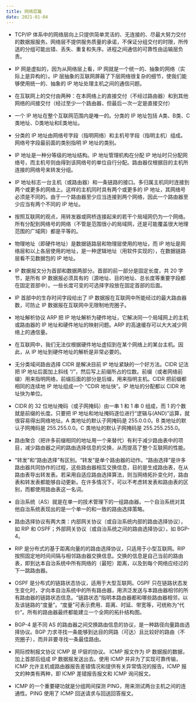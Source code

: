 ```yaml
---
title: 网络层篇
date: 2021-01-04
---
```


+ TCP/IP 体系中的网络层向上只提供简单灵活的、无连接的、尽最大努力交付的数据报服务。网络层不提供服务质量的承诺，不保证分组交付的时限，所传送的分组可能出错、丢失、重复和失序。进程之间通信的可靠性由运输层负责。

+ IP 网是虚拟的，因为从网络层上看，IP 网就是一个统一的、抽象的网络（实际上是异构的）。IP 层抽象的互联网屏蔽了下层网络很复杂的细节，使我们能够使用统一的、抽象的 IP 地址处理主机之间的通信问题。

+ 在互联网上的交付由两种：在本网络上的直接交付（不经过路由器）和到其他网络的间接交付（经过至少一个路由器，但最后一次一定是直接交付）

+ 一个 IP 地址在整个互联网范围内是唯一的。分类的 IP 地址包括 A类、B类、C类地址、D类地址和E类地址。

+ 分类的 IP 地址由网络号字段（指明网络）和主机号字段（指明主机）组成。网络号字段最前面的类别指明 IP 地址的类别。

+ IP 地址是一种分等级的地址结构。IP 地址管理机构在分配 IP 地址时只分配网络号，而主机号则由得到该网络号的单位自行分配。路由器仅根据目的主机所连接的网络号来转发分组。

+ IP 地址标志一台主机（或路由器）和一条链路的接口。多归属主机同时连接到两个或更多的网络上。这样的主机同时具有两个或更多的 IP 地址，其网络号必须是不同的。由于一个路由器至少应当连接到两个网络，因此一个路由器至少应当有两个不同的 IP 地址。

+ 按照互联网的观点，用转发器或网桥连接起来的若干个局域网仍为一个网络。所有分配到网络号的网络（不管是范围很小的局域网，还是可能覆盖很大地理范围的广域网）都是平等的。

+ 物理地址（即硬件地址）是数据链路层和物理层使用的地址，而 IP 地址是网络层和以上各层使用的地址，是一种逻辑地址（用软件实现的），在数据链路层看不见数据包的 IP 地址。

+ IP 数据报文分为首部和数据两部分。首部的前一部分是固定长度，共 20 字节，是所有 IP 数据报必须具有的（源地址、目的地址、总长度等重要字段都在固定首部中）。一些长度可变的可选择字段放在固定首部的后面。

+ IP 首部中的生存时间字段给出了 IP 数据报在互联网中所能经过的最大路由器数，可防止 IP 数据报在互联网中无限制地兜圈子。

+ 地址解析协议 ARP 把 IP 地址解析为硬件地址，它解决同一个局域网上的主机或路由器的 IP 地址和硬件地址的映射问题。ARP 的高速缓存可以大大减少网络上的通信量。

+ 在互联网中，我们无法仅根据硬件地址虚招到在某个网络上的某台主机。因此，从 IP 地址到硬件地址的解析是非常必要的。

+ 无分类域间路由选择 CIDR 是解决目前 IP 地址紧缺的一个好方法。CIDR 记法把 IP 地址后面加上斜线 “/”，然后写上前缀所占的位数。前缀（或者网络前缀）用来指明网络，前缀后面的部分是后缀，用来指明主机。CIDR 把前缀都相同的连续地 IP 地址组成一个 “CDIR 地址快”。IP 地址的分配都以 CIDR 地址快为单位。

+ CIDR 的 32 位地址掩码（或子网掩码）由一串 1 和 1 串 0 组成，而 1 的个数就是前缀的长度。只要把 IP 地址和地址掩码逐位进行“逻辑与(AND)”运算，就很容易得出网络地址。A 类地址的默认子网掩码是 255.0.0.0。B 类地址的默认子网掩码是 255.255.0.0。C 类地址的默认子网掩码是 255.255.255.0。

+ 路由聚合（把许多前缀相同的地址用一个来替代）有利于减少路由表中的项目，减少路由器之间的路由选择信息的交换，从而提高了整个互联网的性能。

+ “转发”和“路由选择”有区别。“转发”是单个路由器的动作。“路由选择”是许多路由器共同协作的过程，这些路由器相互交换信息，目的是生成路由表，在从路由表导出转发表。若采用自适应路由选择算法，则当网络拓扑变化时，路由表和转发表都能够自动更新。在许多情况下，可以不考虑转发表和路由表的区别，而都使用路由表这一名词。

+ 自治系统（AS）就是在单一的技术管理下的一组路由器。一个自治系统对其他自治系统表现出的是一个单一的和一致的路由选择策略。

+ 路由选择协议有两大类：内部网关协议（或自治系统内部的路由选择协议），如 RIP 和 OSPF；外部网关协议（或自治系统之间的路由选择协议），如 BGP-4。

+ RIP 是分布式的基于距离向量的的路由选择协议，只适用于小型互联网。RIP 按照固定地时间间隔与相邻路由器交换信息。交换的信息是自己当前的路由表，即到达本自治系统中所有网络的（最短）距离，以及到每个网络应经过的下一跳路由器。

+ OSPF 是分布式的链路状态协议，适用于大型互联网。OSPF 只在链路状态发生变化时，才向本自治系统中的所有路由器，用洪泛发送与本路由器相邻的所有路由器的链路状态信息。“链路状态”指明本路由器都和哪些路由器相邻，以及该链路的“度量”。“度量”可表示费用、距离、时延、带宽等，可统称为“代价”。所有的路由器最终都能建立一个全网的拓扑结构图。

+ BGP-4 是不同 AS 的路由器之间交换路由信息的协议，是一种路径向量路由选择协议。BGP 力求寻找一条能够到达目的网路（可达）且比较好的路由（不兜圈子），而并非要寻找一条最佳路由。

+ 网际控制报文协议 ICMP 是 IP层的协议。 ICMP 报文作为 IP 数据报的数据，加上首部后组成 IP 数据报发送出去。使用 ICMP 并非为了实现可靠传输，ICMP 允许主机或路由器报告差错情况和提供有关异常情况的报告。ICMP 报文的种类有两种，即 ICMP 差错报告报文和 ICMP 询问报文。

+ ICMP 的一个重要硬功就是分组网间探测 PING，用来测试两台主机之间的连通性。PING 使用了 ICMP 回送请求与回送回答报文。
